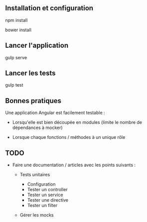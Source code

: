 ## Installation et configuration

npm install

bower install

## Lancer l'application

gulp serve

## Lancer les tests

gulp test

## Bonnes pratiques 

Une application Angular est facilement testable :

- Lorsqu'elle est bien découpée en modules (limite le nombre de dépendances à mocker)

- Lorsque chaque fonctions / méthodes à un unique rôle


## TODO

- Faire une documentation / articles avec les points suivants :

	- Tests unitaires
		- Configuration
		- Tester un controller
		- Tester un service
		- Tester une directive
		- Tester un filter
	
	- Gérer les mocks
